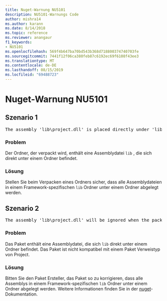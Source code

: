 ```yaml
---
title: Nuget-Warnung NU5101
description: NU5101-Warnungs Code
author: mishra14
ms.author: karann
ms.date: 8/14/2018
ms.topic: reference
ms.reviewer: anangaur
f1_keywords:
- NU5101
ms.openlocfilehash: 569f4b647ba70bd543b368d718800374740703fe
ms.sourcegitcommit: 7441f12f06ca380feb87c6192ec69f6108f43ee3
ms.translationtype: MT
ms.contentlocale: de-DE
ms.lasthandoff: 08/15/2019
ms.locfileid: "69488723"
---
```

# <a name="nuget-warning-nu5101"></a>Nuget-Warnung NU5101

## <a name="scenario-1"></a>Szenario 1
<pre>The assembly 'lib\project.dll' is placed directly under 'lib' folder. It is recommended that assemblies be placed inside a framework-specific folder. Move it into a framework-specific folder.</pre>

### <a name="issue"></a>Problem

Der Ordner, der verpackt wird, enthält eine Assemblydatei `lib` , die sich direkt unter einem Ordner befindet.


### <a name="solution"></a>Lösung

Stellen Sie beim Verpacken eines Ordners sicher, dass alle Assemblydateien in einem Framework-spezifischen `lib` Ordner unter einem Ordner abgelegt werden.


## <a name="scenario-2"></a>Szenario 2
<pre>The assembly 'lib\project.dll' will be ignored when the package is installed after the migration.</pre>

### <a name="issue"></a>Problem

Das Paket enthält eine Assemblydatei, die sich `lib` direkt unter einem Ordner befindet. Das Paket ist nicht kompatibel mit einem Paket Verweistyp von Project.


### <a name="solution"></a>Lösung

Bitten Sie den Paket Ersteller, das Paket so zu korrigieren, dass alle Assemblys in einem Framework-spezifischen `lib` Ordner unter einem Ordner abgelegt werden. Weitere Informationen finden Sie in der [nuget](https://docs.microsoft.com/en-us/nuget/consume-packages/migrate-packages-config-to-package-reference)-Dokumentation.


